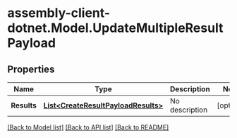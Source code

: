 # assembly-client-dotnet.Model.UpdateMultipleResultPayload
## Properties

Name | Type | Description | Notes
------------ | ------------- | ------------- | -------------
**Results** | [**List&lt;CreateResultPayloadResults&gt;**](CreateResultPayloadResults.md) | No description | [optional] 

[[Back to Model list]](../README.md#documentation-for-models) [[Back to API list]](../README.md#documentation-for-api-endpoints) [[Back to README]](../README.md)

